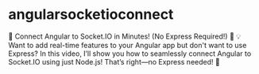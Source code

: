 # angularsocketioconnect
🚀 Connect Angular to Socket.IO in Minutes! (No Express Required!) 🚀  💡 Want to add real-time features to your Angular app but don't want to use Express? In this video, I’ll show you how to seamlessly connect Angular to Socket.IO using just Node.js! That’s right—no Express needed! 🎉
